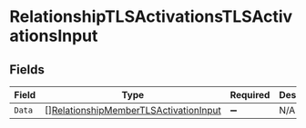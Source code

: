 # RelationshipTLSActivationsTLSActivationsInput


## Fields

| Field                                                                                                 | Type                                                                                                  | Required                                                                                              | Description                                                                                           |
| ----------------------------------------------------------------------------------------------------- | ----------------------------------------------------------------------------------------------------- | ----------------------------------------------------------------------------------------------------- | ----------------------------------------------------------------------------------------------------- |
| `Data`                                                                                                | [][RelationshipMemberTLSActivationInput](../../models/shared/relationshipmembertlsactivationinput.md) | :heavy_minus_sign:                                                                                    | N/A                                                                                                   |